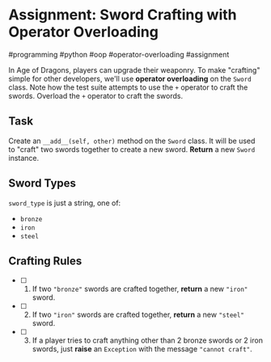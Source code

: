 # Assignment: Sword Crafting with Operator Overloading
#programming #python #oop #operator-overloading #assignment

In Age of Dragons, players can upgrade their weaponry. To make "crafting" simple for other developers, we'll use **operator overloading** on the `Sword` class. Note how the test suite attempts to use the `+` operator to craft the swords. Overload the `+` operator to craft the swords.

## Task

Create an `__add__(self, other)` method on the `Sword` class. It will be used to "craft" two swords together to create a new sword. **Return** a new `Sword` instance.

## Sword Types

`sword_type` is just a string, one of:
- `bronze`
- `iron`
- `steel`

## Crafting Rules

- [ ] 1. If two `"bronze"` swords are crafted together, **return** a new `"iron"` sword.
- [ ] 2. If two `"iron"` swords are crafted together, **return** a new `"steel"` sword.
- [ ] 3. If a player tries to craft anything other than 2 bronze swords or 2 iron swords, just **raise** an `Exception` with the message `"cannot craft"`.
